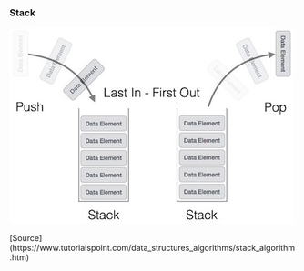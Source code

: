 ### Stack

![](./_Assets/images/stack_representation.jpg)

<div class="source">[Source](https://www.tutorialspoint.com/data_structures_algorithms/stack_algorithm.htm)</div>
